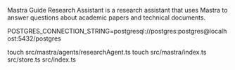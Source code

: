 
Mastra Guide Research Assistant is a research assistant that uses Mastra to answer questions about academic papers and technical documents.

POSTGRES_CONNECTION_STRING=postgresql://postgres:postgres@localhost:5432/postgres

touch src/mastra/agents/researchAgent.ts
touch src/mastra/index.ts src/store.ts src/index.ts

